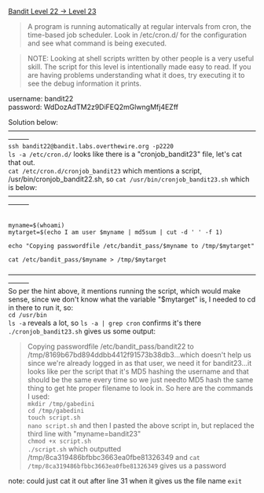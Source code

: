[Bandit Level 22 → Level 23](https://overthewire.org/wargames/bandit/bandit23.html)

> A program is running automatically at regular intervals from cron, the time-based job scheduler. Look in /etc/cron.d/ for the configuration and see what command is being executed.  

> NOTE: Looking at shell scripts written by other people is a very useful skill. The script for this level is intentionally made easy to read. If you are having problems understanding what it does, try executing it to see the debug information it prints.  

username: bandit22  
password: WdDozAdTM2z9DiFEQ2mGlwngMfj4EZff  

Solution below:  
———————————————————————————————————————  
`ssh bandit22@bandit.labs.overthewire.org -p2220`  
`ls -a /etc/cron.d/` looks like there is a "cronjob_bandit23" file, let's cat that out.  
`cat /etc/cron.d/cronjob_bandit23` which mentions a script, /usr/bin/cronjob_bandit22.sh, so
`cat /usr/bin/cronjob_bandit23.sh` which is below:  
———————————————————————————————————————
```#!/bin/bash

myname=$(whoami)
mytarget=$(echo I am user $myname | md5sum | cut -d ' ' -f 1)

echo "Copying passwordfile /etc/bandit_pass/$myname to /tmp/$mytarget"

cat /etc/bandit_pass/$myname > /tmp/$mytarget
```
———————————————————————————————————————  
So per the hint above, it mentions running the script, which would make sense, since we don't know what the variable "$mytarget" is, I needed to cd in there to run it, so:  
`cd /usr/bin`  
`ls -a` reveals a lot, so `ls -a | grep cron` confirms it's there  
`./cronjob_bandit23.sh` gives us some output:   
> Copying passwordfile /etc/bandit_pass/bandit22 to /tmp/8169b67bd894ddbb4412f91573b38db3...which doesn't help us since we're already logged in as that user, we need it for bandit23...it looks like per the script that it's MD5 hashing the username and that should be the same every time so we just needto MD5 hash the same thing to get hte proper filename to look in. So here are the commands I used:  
`mkdir /tmp/gabedini`  
`cd /tmp/gabedini`  
`touch script.sh`  
`nano script.sh` and then I pasted the above script in, but replaced the third line with "myname=bandit23"  
`chmod +x script.sh`  
`./script.sh` which outputted /tmp/8ca319486bfbbc3663ea0fbe81326349 and `cat /tmp/8ca319486bfbbc3663ea0fbe81326349` gives us a password  



note: could just cat it out after line 31 when it gives us the file name
`exit`  